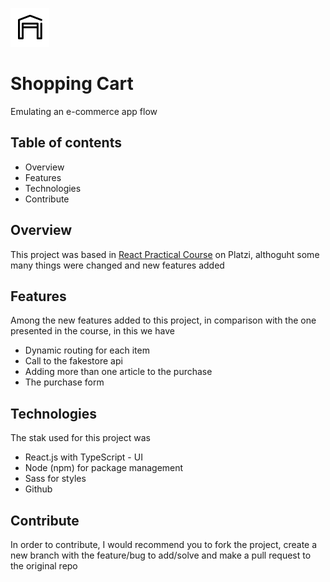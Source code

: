 ![icon](./public/logo192.png)
# Shopping Cart

Emulating an e-commerce app flow

## Table of contents
- Overview
- Features
- Technologies
- Contribute

## Overview
This project was based in [React Practical Course](https://platzi.com) on Platzi, althoguht some many things were changed and new features added

## Features
Among the new features added to this project, in comparison with the one presented in the course, in this we have
- Dynamic routing for each item
- Call to the fakestore api
- Adding more than one article to the purchase
- The purchase form

## Technologies
The stak used for this project was
- React.js with TypeScript - UI
- Node (npm) for package management
- Sass for styles
- Github

## Contribute
In order to contribute, I would recommend you to fork the project, create a new branch with the feature/bug to add/solve and make a pull request to the original repo
